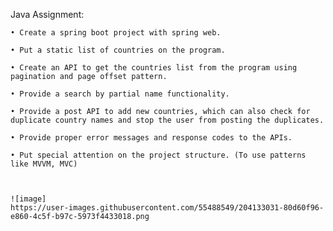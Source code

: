 Java Assignment:

    • Create a spring boot project with spring web.

    • Put a static list of countries on the program.

    • Create an API to get the countries list from the program using pagination and page offset pattern.

    • Provide a search by partial name functionality.

    • Provide a post API to add new countries, which can also check for duplicate country names and stop the user from posting the duplicates.

    • Provide proper error messages and response codes to the APIs.

    • Put special attention on the project structure. (To use patterns like MVVM, MVC)
    
    
    
    ![image]
    https://user-images.githubusercontent.com/55488549/204133031-80d60f96-e860-4c5f-b97c-5973f4433018.png
